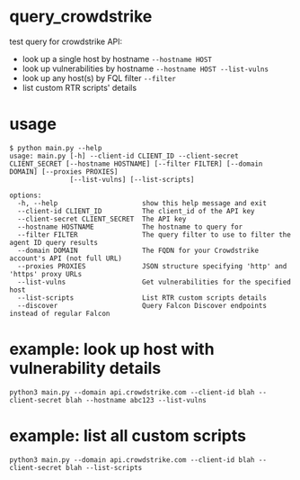 # query_crowdstrike
test query for crowdstrike API:<br>
* look up a single host by hostname `--hostname HOST`
* look up vulnerabilities by hostname `--hostname HOST --list-vulns`
* look up any host(s) by FQL filter `--filter`
* list custom RTR scripts' details

# usage
```
$ python main.py --help
usage: main.py [-h] --client-id CLIENT_ID --client-secret CLIENT_SECRET [--hostname HOSTNAME] [--filter FILTER] [--domain DOMAIN] [--proxies PROXIES]
               [--list-vulns] [--list-scripts]

options:
  -h, --help                     show this help message and exit
  --client-id CLIENT_ID          The client_id of the API key
  --client-secret CLIENT_SECRET  The API key
  --hostname HOSTNAME            The hostname to query for
  --filter FILTER                The query filter to use to filter the agent ID query results
  --domain DOMAIN                The FQDN for your Crowdstrike account's API (not full URL)
  --proxies PROXIES              JSON structure specifying 'http' and 'https' proxy URLs
  --list-vulns                   Get vulnerabilities for the specified host
  --list-scripts                 List RTR custom scripts details
  --discover                     Query Falcon Discover endpoints instead of regular Falcon
```


# example: look up host with vulnerability details
`python3 main.py --domain api.crowdstrike.com --client-id blah --client-secret blah --hostname abc123 --list-vulns`

# example: list all custom scripts
`python3 main.py --domain api.crowdstrike.com --client-id blah --client-secret blah --list-scripts`


